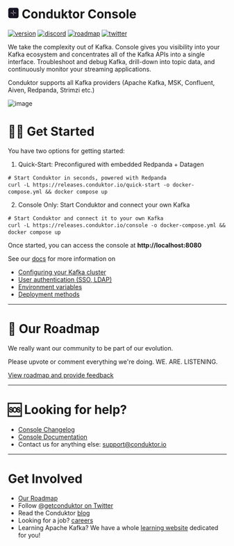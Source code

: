 # <img src="images/console-icon.png" width="25"> Conduktor Console

[![version](https://img.shields.io/badge/version-1.22.0-blue)](https://www.conduktor.io/changelog)
[![discord](https://img.shields.io/badge/chat-on%20discord-yellowgreen)](https://discord.com/channels/861899833970262046/861899833970262049)
[![roadmap](https://img.shields.io/badge/roadmap-click%20here-blueviolet)](https://product.conduktor.help/tabs/1-in-development)
[![twitter](https://img.shields.io/twitter/follow/getconduktor.svg?style=social)](https://twitter.com/getconduktor)

We take the complexity out of Kafka. Console gives you visibility into your Kafka ecosystem and concentrates all of the Kafka APIs into a single interface. Troubleshoot and debug Kafka, drill-down into topic data, and continuously monitor your streaming applications. 

Conduktor supports all Kafka providers (Apache Kafka, MSK, Confluent, Aiven, Redpanda, Strimzi etc.)

![image](https://repository-images.githubusercontent.com/530997875/bd058e18-34c8-434d-a844-92303767167d)


# 👩‍💻 Get Started

You have two options for getting started:

1. Quick-Start: Preconfigured with embedded Redpanda + Datagen
```` shell
# Start Conduktor in seconds, powered with Redpanda
curl -L https://releases.conduktor.io/quick-start -o docker-compose.yml && docker compose up
````

2. Console Only: Start Conduktor and connect your own Kafka
```` shell
# Start Conduktor and connect it to your own Kafka
curl -L https://releases.conduktor.io/console -o docker-compose.yml && docker compose up
````

Once started, you can access the console at **http://localhost:8080**

See our [docs](https://docs.conduktor.io/) for more information on
 - [Configuring your Kafka cluster](https://docs.conduktor.io/platform/installation/get-started/docker/#step-3-configure-your-existing-kafka-cluster)
 - [User authentication (SSO, LDAP)](https://docs.conduktor.io/platform/category/user-authentication/)
 - [Environment variables](https://docs.conduktor.io/platform/configuration/env-variables/) 
 - [Deployment methods](https://docs.conduktor.io/platform/category/get-started/)

---

# 📢 Our Roadmap

We really want our community to be part of our evolution.

Please upvote or comment everything we're doing. WE. ARE. LISTENING.

[View roadmap and provide feedback](https://product.conduktor.help/tabs/1-in-development)

---

# 🆘 Looking for help?

* [Console Changelog](https://www.conduktor.io/changelog)
* [Console Documentation](https://docs.conduktor.io/)
* Contact us for anything else: support@conduktor.io

---

# Get Involved

* [Our Roadmap](https://product.conduktor.help/tabs/1-in-development)
* Follow <a href="https://twitter.com/getconduktor">@getconduktor on Twitter</a>
* Read the Conduktor <a href="https://www.conduktor.io/blog">blog</a>
* Looking for a job? <a href="https://www.conduktor.io/careers">careers</a>
* Learning Apache Kafka? We have a whole <a href="https://www.conduktor.io/kafka">learning website</a> dedicated for you!
